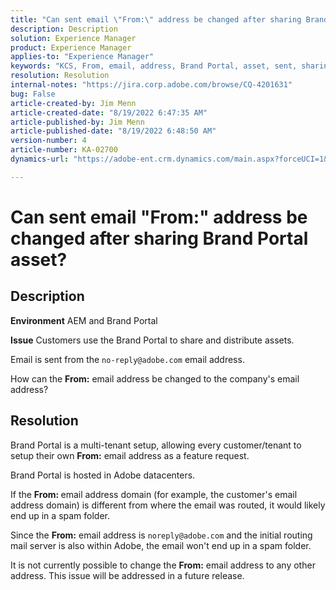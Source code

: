 ```yaml
---
title: "Can sent email \"From:\" address be changed after sharing Brand Portal asset?"
description: Description
solution: Experience Manager
product: Experience Manager
applies-to: "Experience Manager"
keywords: "KCS, From, email, address, Brand Portal, asset, sent, sharing"
resolution: Resolution
internal-notes: "https://jira.corp.adobe.com/browse/CQ-4201631"
bug: False
article-created-by: Jim Menn
article-created-date: "8/19/2022 6:47:35 AM"
article-published-by: Jim Menn
article-published-date: "8/19/2022 6:48:50 AM"
version-number: 4
article-number: KA-02700
dynamics-url: "https://adobe-ent.crm.dynamics.com/main.aspx?forceUCI=1&pagetype=entityrecord&etn=knowledgearticle&id=53c07fcc-8a1f-ed11-b83e-0022480866ad"

---
```

# Can sent email "From:" address be changed after sharing Brand Portal asset?

## Description


<b>Environment</b>
 AEM and Brand Portal

<b>Issue</b>
 Customers use the Brand Portal to share and distribute assets.

Email is sent from the `no-reply@adobe.com` email address.

How can the <b>From:</b> email address be changed to the company's email address?


## Resolution


Brand Portal is a multi-tenant setup, allowing every customer/tenant to setup their own <b>From:</b> email address as a feature request.

Brand Portal is hosted in Adobe datacenters.

If the <b>From: </b>email address domain (for example, the customer's email address domain) is different from where the email was routed, it would likely end up in a spam folder.

Since the <b>From:</b> email address is `noreply@adobe.com` and the initial routing mail server is also within Adobe, the email won't end up in a spam folder.

It is not currently possible to change the <b>From:</b> email address to any other address. This issue will be addressed in a future release.
